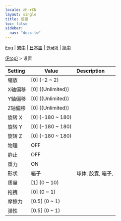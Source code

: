 ```yaml
---
locale: zh-rCN
layout: single
title: 设置
toc: false
sidebar:
  nav: "docs-tw"
---
```

[Eng](/dancexr/menu/2025.4/prop/settings) | [繁中](/tw/dancexr/menu/2025.4/prop/settings) | [日本語](/jp/dancexr/menu/2025.4/prop/settings) | [한국어](/kr/dancexr/menu/2025.4/prop/settings) | [简中](/zh/dancexr/menu/2025.4/prop/settings)

[(Prop)](../menu#(Prop)) > 设置



| Setting | Value | Description |
| :--- | --- | :--- |
| 缩放 | [0] (-2 ~ 2) | 
| X轴偏移 | [0] ((Unlimited)) | 
| Y轴偏移 | [0] ((Unlimited)) | 
| Z轴偏移 | [0] ((Unlimited)) | 
| 旋转 X | [0] (-180 ~ 180) | 
| 旋转 Y | [0] (-180 ~ 180) | 
| 旋转 Z | [0] (-180 ~ 180) | 
| 物理 | OFF | 
| 静止 | OFF | 
| 重力 | ON | 
| 形状 | 箱子 | 球体, 胶囊, 箱子, 
| 质量 | [1] (0 ~ 10) | 
| 拖拽 | [0] (0 ~ 1) | 
| 摩擦力 | [0.5] (0 ~ 1) | 
| 弹性 | [0.5] (0 ~ 1) | 
